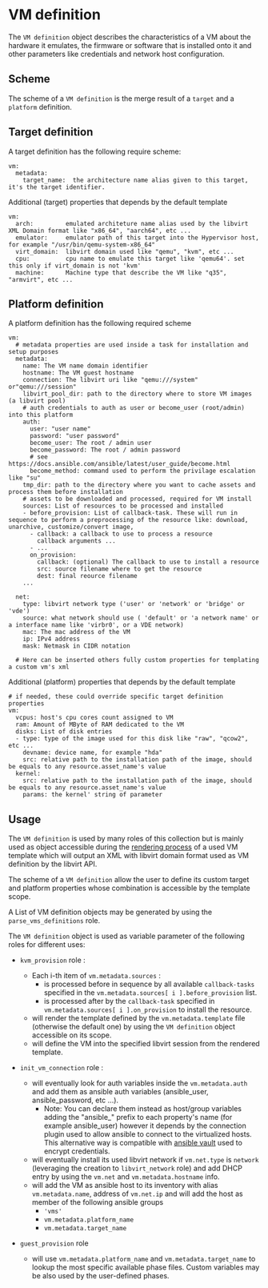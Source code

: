 # VM definition

The `VM definition` object describes the characteristics of a VM about the hardware it emulates, the firmware or software that is installed onto it and other parameters like credentials and network host configuration.

## Scheme 
The scheme of a `VM definition` is the merge result of a `target` and a `platform` definition.

## Target definition
A target definition has the following require scheme:
```
vm:
  metadata:
    target_name:  the architecture name alias given to this target, it's the target identifier.
```
Additional (target) properties that depends by the default template
```
vm:
  arch:         emulated architeture name alias used by the libvirt XML Domain format like "x86_64", "aarch64", etc ...
  emulator:     emulator path of this target into the Hypervisor host, for example "/usr/bin/qemu-system-x86_64" 
  virt_domain:  libvirt domain used like "qemu", "kvm", etc ...
  cpu:          cpu name to emulate this target like 'qemu64'. set this only if virt_domain is not 'kvm'
  machine:      Machine type that describe the VM like "q35", "armvirt", etc ...
```
## Platform definition 
A platform definition has the following required scheme

```
vm:
  # metadata properties are used inside a task for installation and setup purposes
  metadata:
    name: The VM name domain identifier 
    hostname: The VM guest hostname
    connection: The libvirt uri like "qemu:///system" or"qemu:///session"  
    libvirt_pool_dir: path to the directory where to store VM images (a libvirt pool)
    # auth credentials to auth as user or become_user (root/admin) into this platform
    auth:
      user: "user name"
      password: "user password"
      become_user: The root / admin user
      become_password: The root / admin password
      # see https://docs.ansible.com/ansible/latest/user_guide/become.html 
      become_method: command used to perform the privilage escalation like "su" 
    tmp_dir: path to the directory where you want to cache assets and process them before installation
    # assets to be downloaded and processed, required for VM install 
    sources: List of resources to be processed and installed
    - before_provision: List of callback-task. These will run in sequence to perform a preprocessing of the resource like: download, unarchive, customize/convert image, 
      - callback: a callback to use to process a resource
        callback arguments ...
      - ...
      on_provision:
        callback: (optional) The callback to use to install a resource
        src: source filename where to get the resource
        dest: final reource filename
    ...

  net:
    type: libvirt network type ('user' or 'network' or 'bridge' or 'vde')
    source: what network should use ( 'default' or 'a network name' or a interface name like 'virbr0', or a VDE network)
    mac: The mac address of the VM
    ip: IPv4 address
    mask: Netmask in CIDR notation

  # Here can be inserted others fully custom properties for templating a custom vm's xml

```
Additional (platform) properties that depends by the default template
```
# if needed, these could override specific target definition properties
vm:
  vcpus: host's cpu cores count assigned to VM
  ram: Amount of MByte of RAM dedicated to the VM
  disks: List of disk entries
  - type: type of the image used for this disk like "raw", "qcow2", etc ...
    devname: device name, for example "hda"
    src: relative path to the installation path of the image, should be equals to any resource.asset_name's value
  kernel:
    src: relative path to the installation path of the image, should be equals to any resource.asset_name's value
    params: the kernel' string of parameter
```

## Usage 
The `VM definition` is used by many roles of this collection but is mainly used as object accessible during the [rendering process](https://jinja.palletsprojects.com/en/3.0.x/templates/) of a used VM template which will output an XML with libvirt domain format used as VM definition by the libvirt API.

The scheme of a `VM definition` allow the user to define its custom target and platform properties whose combination is accessible by the template scope.

A List of VM definition objects may be generated by using the `parse_vms_definitions` role.

The `VM definition` object is used as variable parameter of the following roles for different uses:

- `kvm_provision` role :
  - Each i-th item of `vm.metadata.sources` :
    - is processed before in sequence by all available `callback-tasks` specified in the `vm.metadata.sources[ i ].before_provision` list.
    - is processed after by the `callback-task` specified in `vm.metadata.sources[ i ].on_provision` to install the resource.
  -  will render the template defined by the `vm.metadata.template` file (otherwise the default one) by using the `VM definition` object accessible on its scope.
  -  will define the VM into the specified libvirt session from the rendered template.

- `init_vm_connection` role :
  - will eventually look for auth variables inside the `vm.metadata.auth` and add them as ansible auth variables (ansible_user, ansible_password, etc ...).
    - Note: You can declare them instead as host/group variables adding the "ansible_" prefix to each property's name (for example ansible_user) however it depends by the connection plugin used to allow ansible to connect to the virtualized hosts. This alternative way is compatible with [ansible vault](https://docs.ansible.com/ansible/latest/user_guide/vault.html) used to encrypt credentials.
  - will eventually install its used libvirt network if `vm.net.type` is `network` (leveraging the creation to `libvirt_network` role) and add DHCP entry by using the `vm.net` and `vm.metadata.hostname` info.
  - will add the VM as ansible host to its inventory with alias `vm.metadata.name`, address of `vm.net.ip` and will add the host as member of the following ansible groups
    - `'vms'`
    - `vm.metadata.platform_name`
    - `vm.metadata.target_name`

- `guest_provision` role
  - will use `vm.metadata.platform_name` and `vm.metadata.target_name` to lookup the most specific available phase files. Custom variables may be also used by the user-defined phases.
